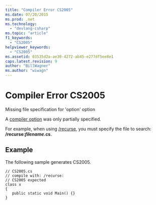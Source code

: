 ```yaml
---
title: "Compiler Error CS2005"
ms.date: 07/20/2015
ms.prod: .net
ms.technology: 
  - "devlang-csharp"
ms.topic: "article"
f1_keywords: 
  - "CS2005"
helpviewer_keywords: 
  - "CS2005"
ms.assetid: 03535d2a-ae30-4272-ab45-e277df5ee8e1
caps.latest.revision: 9
author: "BillWagner"
ms.author: "wiwagn"
---
```

# Compiler Error CS2005
Missing file specification for 'option' option  
  
 A [compiler option](../../csharp/language-reference/compiler-options/index.md) was only partially specified.  
  
 For example, when using [/recurse](../../csharp/language-reference/compiler-options/recurse-compiler-option.md), you must specify the file to search: **/recurse:***filename***.cs**.  
  
## Example  
 The following sample generates CS2005.  
  
```  
// CS2005.cs  
// compile with: /recurse:  
// CS2005 expected  
class x  
{  
   public static void Main() {}  
}  
```
